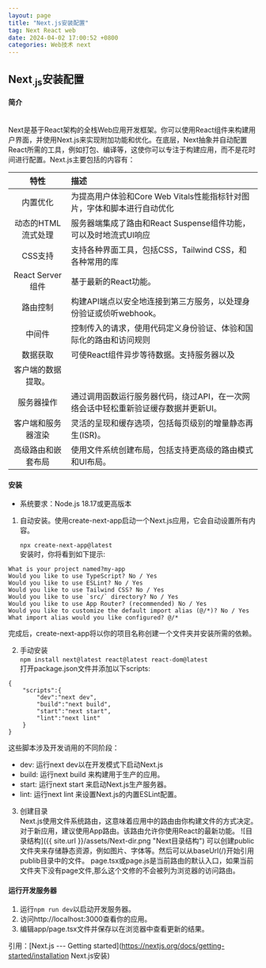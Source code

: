 ```yaml
---
layout: page
title: "Next.js安装配置"
tag: Next React web
date: 2024-04-02 17:00:52 +0800
categories: Web技术 next
---
```

## Next<sub>.js</sub>安装配置
#### 简介
<br>
Next是基于React架构的全栈Web应用开发框架。你可以使用React组件来构建用户界面，并使用Next.js来实现附加功能和优化。在底层，Next抽象并自动配置React所需的工具，例如打包、编译等，这使你可以专注于构建应用，而不是花时间进行配置。Next.js主要包括的内容有：


| 特性 |  描述 |
|:---:|:---|
|内置优化|为提高用户体验和Core Web Vitals性能指标针对图片，字体和脚本进行自动优化|
|动态的HTML流式处理|服务器端集成了路由和React Suspense组件功能，可以及时地流式UI响应|
|CSS支持|支持各种界面工具，包括CSS，Tailwind CSS，和各种常用的库|
|React Server组件|基于最新的React功能。|
|路由控制|构建API端点以安全地连接到第三方服务，以处理身份验证或侦听webhook。|
|中间件|控制传入的请求，使用代码定义身份验证、体验和国际化的路由和访问规则|
|数据获取|可使React组件异步等待数据。支持服务器以及
客户端的数据提取。|
|服务器操作|通过调用函数运行服务器代码，绕过API，在一次网络会话中轻松重新验证缓存数据并更新UI。|
|客户端和服务器渲染|灵活的呈现和缓存选项，包括每页级别的增量静态再生(ISR)。|
|高级路由和嵌套布局|使用文件系统创建布局，包括支持更高级的路由模式和UI布局。|

#### 安装
- 系统要求：Node.js 18.17或更高版本

1. 自动安装。使用create-next-app启动一个Next.js应用，它会自动设置所有内容。

   `npx create-next-app@latest`  
安装时，你将看到如下提示:
```
What is your project named?my-app
Would you like to use TypeScript? No / Yes
Would you like to use ESLint? No / Yes
Would you like to use Tailwind CSS? No / Yes
Would you like to use `src/` directory? No / Yes
Would you like to use App Router? (recommended) No / Yes
Would you like to customize the default import alias (@/*)? No / Yes
What import alias would you like configured? @/*
```
完成后，create-next-app将以你的项目名称创建一个文件夹并安装所需的依赖。

2. 手动安装<br>`npm install next@latest react@latest react-dom@latest`  
打开package.json文件并添加以下scripts:
```
{
    "scripts":{
        "dev":"next dev",
        "build":"next build",
        "start":"next start",
        "lint":"next lint"
    }
}
```
这些脚本涉及开发诮用的不同阶段：
- dev:  运行next dev以在开发模式下启动Next.js
- build:    运行next build 来构建用于生产的应用。
- start:    运行next start 来启动Next.js生产服务器。
- lint:     运行next lint 来设置Next.js的内置ESLint配置。
3. 创建目录<br>
Next.js使用文件系统路由，这意味着应用中的路由由你构建文件的方式决定。对于新应用，建议使用App路由。该路由允许你使用React的最新功能。
![目录结构]({{ site.url }}/assets/Next-dir.png "Next目录结构")
可以创建public文件夹来存储静态资源，例如图片、字体等。然后可以从baseUrl(/)开始引用publib目录中的文件。
page.tsx或page.js是当前路由的默认入口，如果当前文件夹下没有page文件,那么这个文修的不会被列为浏览器的访问路由。  

#### 运行开发服务器

1. 运行`npm run dev`以启动开发服务器。
2. 访问http://localhost:3000查看你的应用。
3. 编辑app/page.tsx文件并保存以在浏览器中查看更新的结果。


引用：[Next.js --- Getting started](https://nextjs.org/docs/getting-started/installation Next.js安装)
